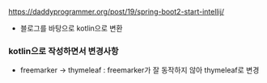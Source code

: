https://daddyprogrammer.org/post/19/spring-boot2-start-intellij/
-  블로그를 바탕으로 kotlin으로 변환

### kotlin으로 작성하면서 변경사항
- freemarker -> thymeleaf : freemarker가 잘 동작하지 않아 thymeleaf로 변경
